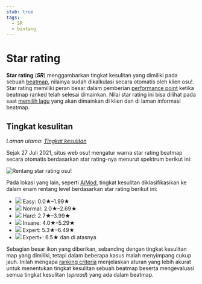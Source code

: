 ```yaml
---
stub: true
tags:
  - SR
  - bintang
---
```


# Star rating

**Star rating** (***SR***) menggambarkan tingkat kesulitan yang dimiliki pada sebuah [beatmap](/wiki/Beatmap), nilainya sudah dikalkulasi secara otomatis oleh klien osu!. Star rating memiliki peran besar dalam pemberian [performance point](/wiki/Performance_points) ketika beatmap ranked telah selesai dimainkan. Nilai star rating ini bisa dilihat pada saat [memilih lagu](/wiki/Client/Interface#pemilihan-lagu) yang akan dimainkan di klien dan di laman informasi beatmap.

## Tingkat kesulitan

*Laman utama: [Tingkat kesulitan](/wiki/Beatmap/Difficulty)*

Sejak 27 Juli 2021, situs web osu! mengatur warna star rating beatmap secara otomatis berdasarkan star rating-nya menurut spektrum berikut ini:

![Rentang star rating osu!](/wiki/shared/star-rating/spectrum.png)

Pada lokasi yang lain, seperti [AiMod](/wiki/Client/Beatmap_editor/AiMod), tingkat kesulitan diklasifikasikan ke dalam enam rentang level berdasarkan star rating berikut ini:

- ![](/wiki/shared/diff/easy-o.png?20211215) Easy: 0.0★–1.99★
- ![](/wiki/shared/diff/normal-o.png?20211215) Normal: 2.0★–2.69★
- ![](/wiki/shared/diff/hard-o.png?20211215) Hard: 2.7★–3.99★
- ![](/wiki/shared/diff/insane-o.png?20211215) Insane: 4.0★–5.29★
- ![](/wiki/shared/diff/expert-o.png?20211215) Expert: 5.3★–6.49★
- ![](/wiki/shared/diff/expertplus-o.png?20211215) Expert+: 6.5★ dan di atasnya

Sebagian besar ikon yang diberikan, sebanding dengan tingkat kesulitan map yang dimiliki, tetapi dalam beberapa kasus malah menyimpang cukup jauh. Inilah mengapa [ranking criteria](/wiki/Ranking_Criteria) menjelaskan aturan yang lebih akurat untuk menentukan tingkat kesulitan sebuah beatmap beserta mengevaluasi semua tingkat kesulitan (*spread*) yang ada dalam beatmap.
